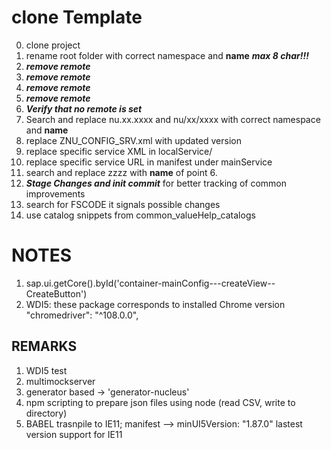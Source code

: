 # clone Template

0. clone project
00. rename root folder with correct namespace and **name**     ***max 8 char!!!***
2. ***remove remote***
3. ***remove remote***
4. ***remove remote***
5. ***remove remote***
6. ***Verify that no remote is set***
7. Search and replace nu.xx.xxxx and nu/xx/xxxx with correct namespace and **name**
8. replace ZNU_CONFIG_SRV.xml with updated version
9. replace specific service XML in localService/
10. replace specific service URL in manifest under mainService
11. search and replace zzzz with **name** of point 6.
12. ***Stage Changes and init commit*** for better tracking of common improvements
13. search for FSCODE it signals possible changes 
14. use catalog snippets from common_valueHelp_catalogs


# NOTES
1. sap.ui.getCore().byId('container-mainConfig---createView--CreateButton')
2. WDI5: these package corresponds to installed Chrome version
    "chromedriver": "^108.0.0",    

## REMARKS
1. WDI5 test 
2. multimockserver
3. generator based -> 'generator-nucleus'
4. npm scripting to prepare json files using node (read CSV, write to directory)
5. BABEL trasnpile to IE11; manifest --> minUI5Version: "1.87.0" lastest version support for IE11
